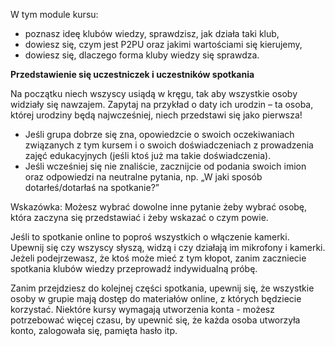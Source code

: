 W tym module kursu:
* poznasz ideę klubów wiedzy, sprawdzisz, jak działa taki klub,
* dowiesz się, czym jest P2PU oraz jakimi wartościami się kierujemy,
* dowiesz się, dlaczego forma kluby wiedzy się sprawdza.

**Przedstawienie się uczestniczek i uczestników spotkania**

Na początku niech wszyscy usiądą w kręgu, tak aby wszystkie osoby widziały się nawzajem. Zapytaj na przykład o daty ich urodzin – ta osoba, której urodziny będą najwcześniej, niech przedstawi się jako pierwsza!
* Jeśli grupa dobrze się zna, opowiedzcie o swoich oczekiwaniach związanych z tym kursem i o swoich doświadczeniach z prowadzenia zajęć edukacyjnych (jeśli ktoś już ma takie doświadczenia).
* Jeśli wcześniej się nie znaliście, zacznijcie od podania swoich imion oraz odpowiedzi na neutralne pytania, np. „W jaki sposób dotarłeś/dotarłaś na spotkanie?”

Wskazówka:
Możesz wybrać dowolne inne pytanie żeby wybrać osobę, która zaczyna się przedstawiać i żeby wskazać o czym powie. 
 
Jeśli to spotkanie online to poproś wszystkich o włączenie kamerki. Upewnij się czy wszyscy słyszą, widzą i czy działają im mikrofony i kamerki. Jeżeli podejrzewasz, że ktoś może mieć z tym kłopot, zanim zaczniecie spotkania klubów wiedzy przeprowadź indywidualną próbę. 
 
Zanim przejdziesz do kolejnej części spotkania, upewnij się, że wszystkie osoby w grupie mają dostęp do materiałów online, z których będziecie korzystać. Niektóre kursy wymagają utworzenia konta -  możesz potrzebować więcej czasu, by upewnić się, że każda osoba utworzyła konto, zalogowała się, pamięta hasło itp.
